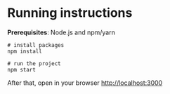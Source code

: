 # Running instructions

**Prerequisites**: Node.js and npm/yarn

```
# install packages
npm install

# run the project
npm start
```

After that, open in your browser [http://localhost:3000](http://localhost:3000)
